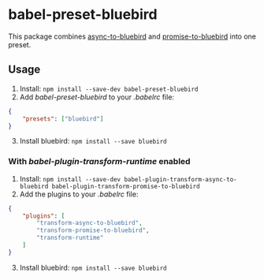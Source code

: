 # babel-preset-bluebird

This package combines [async-to-bluebird](https://www.npmjs.com/package/babel-plugin-transform-async-to-bluebird) and [promise-to-bluebird](https://www.npmjs.com/package/babel-plugin-transform-promise-to-bluebird) into one preset.

## Usage

1. Install: `npm install --save-dev babel-preset-bluebird`
2. Add *babel-preset-bluebird* to your *.babelrc* file:
```json
{
	"presets": ["bluebird"]
}
```
3. Install bluebird: `npm install --save bluebird`


### With *babel-plugin-transform-runtime* enabled

1. Install: `npm install --save-dev babel-plugin-transform-async-to-bluebird babel-plugin-transform-promise-to-bluebird`
2. Add the plugins to your *.babelrc* file:
```json
{
	"plugins": [
		"transform-async-to-bluebird",
		"transform-promise-to-bluebird",
		"transform-runtime"
	]
}
```
3. Install bluebird: `npm install --save bluebird`
